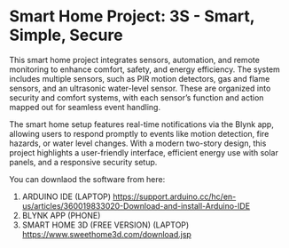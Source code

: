 # Smart Home Project: 3S - Smart, Simple, Secure

This smart home project integrates sensors, automation, and remote monitoring to enhance comfort, safety, and energy efficiency. The system includes multiple sensors, such as PIR motion detectors, gas and flame sensors, and an ultrasonic water-level sensor. These are organized into security and comfort systems, with each sensor’s function and action mapped out for seamless event handling.

The smart home setup features real-time notifications via the Blynk app, allowing users to respond promptly to events like motion detection, fire hazards, or water level changes. With a modern two-story design, this project highlights a user-friendly interface, efficient energy use with solar panels, and a responsive security setup.

You can downlaod the software from here:

1.	ARDUINO IDE (LAPTOP)
https://support.arduino.cc/hc/en-us/articles/360019833020-Download-and-install-Arduino-IDE
2.	BLYNK APP (PHONE)
3.	SMART HOME 3D (FREE VERSION) (LAPTOP)
https://www.sweethome3d.com/download.jsp

